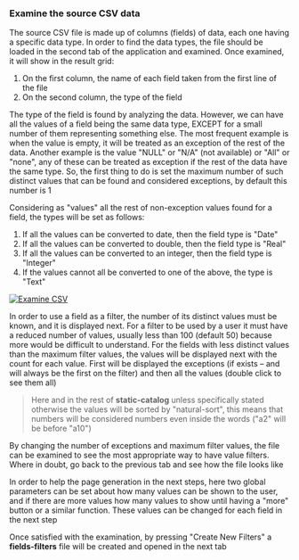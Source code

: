 ﻿### Examine the source CSV data

The source CSV file is made up of columns (fields) of data, each one having a specific data type. In order to find the data types, the file should be loaded in the second tab of the application and examined. Once examined, it will show in the result grid:

1. On the first column, the name of each field taken from the first line of the file
2. On the second column, the type of the field

The type of the field is found by analyzing the data. However, we can have all the values of a field being the same data type, EXCEPT for a small number of them representing something else. The most frequent example is when the value is empty, it will be treated as an exception of the rest of the data. Another example is the value "NULL" or "N/A" (not available) or "All" or "none", any of these can be treated as exception if the rest of the data have the same type. So, the first thing to do is set the maximum number of such distinct values that can be found and considered exceptions, by default this number is 1

Considering as "values" all the rest of non-exception values found for a field, the types will be set as follows:

1. If all the values can be converted to date, then the field type is "Date"
2. If all the values can be converted to double, then the field type is "Real"
3. If all the values can be converted to an integer, then the field type is "Integer"
4. If the values cannot all be converted to one of the above, the type is "Text"

[![Examine CSV]( ../screenshots/static-catalog--examine-csv.png)]( ../screenshots/static-catalog--examine-csv.png)

In order to use a field as a filter, the number of its distinct values must be known, and it is displayed next. For a filter to be used by a user it must have a reduced number of values, usually less than 100 (default 50) because more would be difficult to understand. For the fields with less distinct values than the maximum filter values, the values will be displayed next with the count for each value. First will be displayed the exceptions (if exists – and will always be the first on the filter) and then all the values (double click to see them all)

> Here and in the rest of **static-catalog** unless specifically stated otherwise the values will be sorted by "natural-sort", this means that numbers will be considered numbers even inside the words ("a2" will be before "a10")

By changing the number of exceptions and maximum filter values, the file can be examined to see the most appropriate way to have value filters. Where in doubt, go back to the previous tab and see how the file looks like

In order to help the page generation in the next steps, here two global parameters can be set about how many values can be shown to the user, and if there are more values how many values to show until having a "more" button or a similar function. These values can be changed for each field in the next step

Once satisfied with the examination, by pressing "Create New Filters" a **fields-filters** file will be created and opened in the next tab

